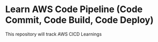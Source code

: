 # Learn AWS Code Pipeline (Code Commit, Code Build, Code Deploy)
This repository will track AWS CICD Learnings
